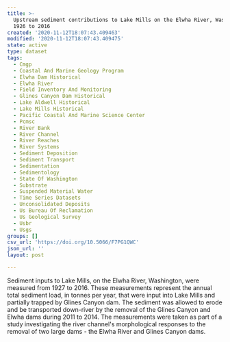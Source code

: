 ```yaml
---
title: >-
  Upstream sediment contributions to Lake Mills on the Elwha River, Washington,
  1926 to 2016
created: '2020-11-12T18:07:43.409463'
modified: '2020-11-12T18:07:43.409475'
state: active
type: dataset
tags:
  - Cmgp
  - Coastal And Marine Geology Program
  - Elwha Dam Historical
  - Elwha River
  - Field Inventory And Monitoring
  - Glines Canyon Dam Historical
  - Lake Aldwell Historical
  - Lake Mills Historical
  - Pacific Coastal And Marine Science Center
  - Pcmsc
  - River Bank
  - River Channel
  - River Reaches
  - River Systems
  - Sediment Deposition
  - Sediment Transport
  - Sedimentation
  - Sedimentology
  - State Of Washington
  - Substrate
  - Suspended Material Water
  - Time Series Datasets
  - Unconsolidated Deposits
  - Us Bureau Of Reclamation
  - Us Geological Survey
  - Usbr
  - Usgs
groups: []
csv_url: 'https://doi.org/10.5066/F7PG1QWC'
json_url: ''
layout: post

---
```

Sediment inputs to Lake Mills, on the Elwha River, Washington, were measured from 1927 to 2016. These measurements represent the annual total sediment load, in tonnes per year, that were input into Lake Mills and partially trapped by Glines Canyon dam. The sediment was allowed to erode and be transported down-river by the removal of the Glines Canyon and Elwha dams during 2011 to 2014. The measurements were taken as part of a study investigating the river channel's morphological responses to the removal of two large dams - the Elwha River and Glines Canyon dams.
